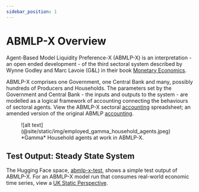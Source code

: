 ```yaml
---
sidebar_position: 1
---
```


# ABMLP-X Overview

Agent-Based Model Liquidity Preference-X (ABMLP-X) is an interpretation - an open ended development - of the third sectoral system described by Wynne Godley and Marc Lavoie (G&L) in their book [Monetary Economics](https://www.giltedged.info/reading#monetary-economics).

ABMLP-X comprises one Government, one Central Bank and many, possibly hundreds of Producers and Households. The parameters set by the Government and Central Bank - the inputs and outputs to the system - are modelled as a logical framework of accounting connecting the behaviours of sectoral agents. View the ABMLP-X sectoral [accounting](https://docs.google.com/spreadsheets/d/1eReLXKu7tVZRXkIfBxEIFJvVkq0jdGiIn31kVP_70zE/edit?usp=sharing) spreadsheet; an amended version of the original ABMLP [accounting](https://docs.google.com/spreadsheets/d/1NcpXHy4gTfRFKzN3JeQgiL39_UO8THEleTs_sAEWOxs/edit#gid=1894302012).

<figure>
    ![alt text](@site/static/img/employed_gamma_household_agents.jpeg)
    <figcaption>*Gamma* Household agents at work in ABMLP-X.</figcaption>
</figure>

## Test Output: Steady State System

The Hugging Face space, [abmlp-x-test](https://danodrisc-abmlp-test.hf.space), shows a simple test output of ABMLP-X. For an ABMLP-X model run that consumes real-world economic time series, view a [UK Static Perspective](https://www.giltedged.info/gilt-edged-mini/uk-static-perspective).
